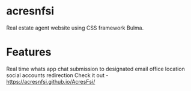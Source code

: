 # acresnfsi
Real estate agent website using CSS framework Bulma.

# Features
Real time whats app chat
submission to designated email
office location
social accounts redirection
Check it out - https://acresnfsi.github.io/AcresFsi/
